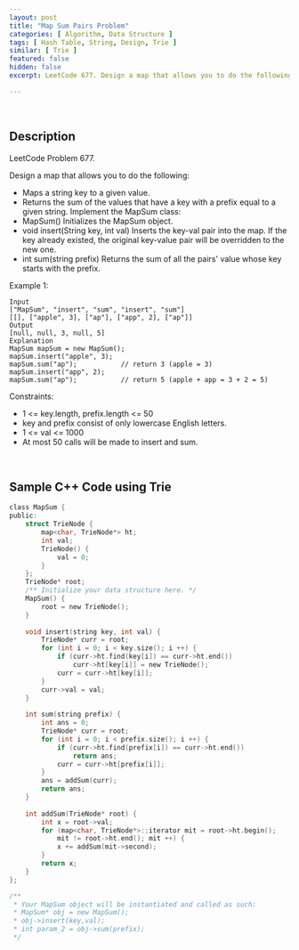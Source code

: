 ```yaml
---
layout: post
title: "Map Sum Pairs Problem"
categories: [ Algorithm, Data Structure ]
tags: [ Hash Table, String, Design, Trie ]
similar: [ Trie ]
featured: false
hidden: false
excerpt: LeetCode 677. Design a map that allows you to do the following

---
```


<br />

## Description

LeetCode Problem 677.

Design a map that allows you to do the following:
* Maps a string key to a given value.
* Returns the sum of the values that have a key with a prefix equal to a given string.
Implement the MapSum class:
* MapSum() Initializes the MapSum object.
* void insert(String key, int val) Inserts the key-val pair into the map. If the key already existed, the original key-value pair will be overridden to the new one.
* int sum(string prefix) Returns the sum of all the pairs' value whose key starts with the prefix.

Example 1:
```
Input
["MapSum", "insert", "sum", "insert", "sum"]
[[], ["apple", 3], ["ap"], ["app", 2], ["ap"]]
Output
[null, null, 3, null, 5]
Explanation
MapSum mapSum = new MapSum();
mapSum.insert("apple", 3);  
mapSum.sum("ap");           // return 3 (apple = 3)
mapSum.insert("app", 2);    
mapSum.sum("ap");           // return 5 (apple + app = 3 + 2 = 5)
```

Constraints:
* 1 <= key.length, prefix.length <= 50
* key and prefix consist of only lowercase English letters.
* 1 <= val <= 1000
* At most 50 calls will be made to insert and sum.

<br />

## Sample C++ Code using Trie 


```c
class MapSum {
public:
    struct TrieNode {
        map<char, TrieNode*> ht;
        int val;
        TrieNode() {
            val = 0;
        }
    };
    TrieNode* root;
    /** Initialize your data structure here. */
    MapSum() {
        root = new TrieNode();
    }
    
    void insert(string key, int val) {
        TrieNode* curr = root;
        for (int i = 0; i < key.size(); i ++) {
            if (curr->ht.find(key[i]) == curr->ht.end())
                curr->ht[key[i]] = new TrieNode();
            curr = curr->ht[key[i]];
        }
        curr->val = val;
    }
    
    int sum(string prefix) {
        int ans = 0;
        TrieNode* curr = root;
        for (int i = 0; i < prefix.size(); i ++) {
            if (curr->ht.find(prefix[i]) == curr->ht.end())
                return ans;
            curr = curr->ht[prefix[i]];
        }
        ans = addSum(curr);
        return ans;
    }
    
    int addSum(TrieNode* root) {
        int x = root->val;
        for (map<char, TrieNode*>::iterator mit = root->ht.begin(); 
            mit != root->ht.end(); mit ++) {
            x += addSum(mit->second);
        }
        return x;
    }
};

/**
 * Your MapSum object will be instantiated and called as such:
 * MapSum* obj = new MapSum();
 * obj->insert(key,val);
 * int param_2 = obj->sum(prefix);
 */
```


